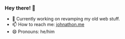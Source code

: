 ### Hey there! 👋

- 💬 Currently working on revamping my old web stuff.
- 📫 How to reach me: [johnathon.me](https://johnathon.me)
- 😄 Pronouns: he/him
